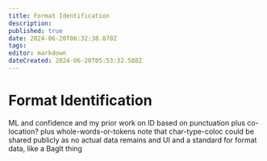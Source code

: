 ```yaml
---
title: Format Identification
description: 
published: true
date: 2024-06-20T06:32:38.870Z
tags: 
editor: markdown
dateCreated: 2024-06-20T05:53:32.588Z
---
```


# Format Identification

ML and confidence
and my prior work on ID based on punctuation 
plus co-location?
plus whole-words-or-tokens
note that char-type-coloc could be shared publicly as no actual data remains
and UI
and a standard for format data, like a BagIt thing 